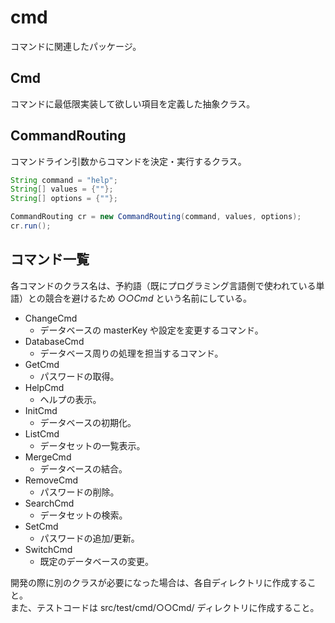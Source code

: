 # cmd

コマンドに関連したパッケージ。

## Cmd

コマンドに最低限実装して欲しい項目を定義した抽象クラス。

## CommandRouting

コマンドライン引数からコマンドを決定・実行するクラス。

```java
String command = "help";
String[] values = {""};
String[] options = {""};

CommandRouting cr = new CommandRouting(command, values, options);
cr.run();
```

## コマンド一覧

各コマンドのクラス名は、予約語（既にプログラミング言語側で使われている単語）との競合を避けるため _○○Cmd_ という名前にしている。

- ChangeCmd
    - データベースの masterKey や設定を変更するコマンド。
- DatabaseCmd
    - データベース周りの処理を担当するコマンド。
- GetCmd
    - パスワードの取得。
- HelpCmd
    - ヘルプの表示。
- InitCmd
    - データベースの初期化。
- ListCmd
    - データセットの一覧表示。
- MergeCmd
    - データベースの結合。
- RemoveCmd
    - パスワードの削除。
- SearchCmd
    - データセットの検索。
- SetCmd
    - パスワードの追加/更新。
- SwitchCmd
    - 既定のデータベースの変更。

開発の際に別のクラスが必要になった場合は、各自ディレクトリに作成すること。  
また、テストコードは src/test/cmd/○○Cmd/ ディレクトリに作成すること。
